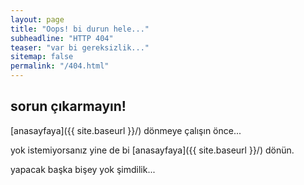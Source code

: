 ```yaml
---
layout: page
title: "Oops! bi durun hele..."
subheadline: "HTTP 404"
teaser: "var bi gereksizlik..."
sitemap: false
permalink: "/404.html"
---
```

## sorun çıkarmayın!

[anasayfaya]({{ site.baseurl }}/) dönmeye çalışın önce...  

yok istemiyorsanız yine de bi [anasayfaya]({{ site.baseurl }}/) dönün.

yapacak başka bişey yok şimdilik...
